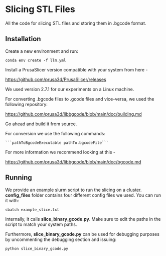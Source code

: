 # Slicing STL Files

All the code for slicing STL files and storing them in .bgcode format.


## Installation

Create a new environment and run:

```conda env create -f llm.yml```


Install a PrusaSlicer version compatible with your system from here -

https://github.com/prusa3d/PrusaSlicer/releases

We used version 2.7.1 for our experiments on a Linux machine.

For converting .bgcode files to .gcode files and vice-versa, we used the following repository:

https://github.com/prusa3d/libbgcode/blob/main/doc/building.md

Go ahead and build it from source.

For conversion we use the following commands:
    
    ```pathToBgcodeExecutable pathTo.bgcodeFile```

For more information we recommend looking at this - 

https://github.com/prusa3d/libbgcode/blob/main/doc/bgcode.md

## Running

We provide an example slurm script to run the slicing on a cluster. __config_files__ folder contains four different config files we used. You can run it with:

```sbatch example_slice.txt```

Internally, it calls __slice_binary_gcode.py__. Make sure to edit the paths in the script to match your system paths.

Furthermore, __slice_binary_gcode.py__ can be used for debugging purposes by uncommenting the debugging section and issuing:
    
```python slice_binary_gcode.py```

